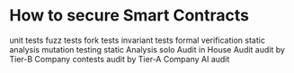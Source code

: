# How to secure Smart Contracts

unit tests
fuzz tests
fork tests
invariant tests
formal verification 
static analysis 
mutation testing 
static Analysis 
solo Audit
in House Audit
audit by Tier-B Company
contests
audit by Tier-A Company
AI audit